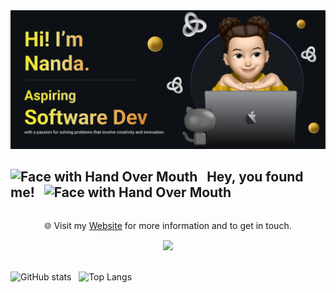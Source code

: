 <img src="https://github.com/NandaMonroe/nandamonroe/blob/main/readme-banner.png" />
<div style="display: flex; flex-direction: column; align-items: center;">
  
## <img src="https://user-images.githubusercontent.com/74038190/216124356-9c152f5b-554d-400c-a2f3-84f0f0b9a627.png" alt="Face with Hand Over Mouth" width="30" /> &nbsp; Hey, you found me! &nbsp; <img src="https://user-images.githubusercontent.com/74038190/216124356-9c152f5b-554d-400c-a2f3-84f0f0b9a627.png" alt="Face with Hand Over Mouth" width="30" />

🌐 Visit my [Website](https://nandamonroe.vercel.app/) for more information and to get in touch.
</div>


<div align="center">

<img src="https://user-images.githubusercontent.com/74038190/212284115-f47cd8ff-2ffb-4b04-b5bf-4d1c14c0247f.gif" width="700">

</div>

<br/>

![GitHub stats](https://github-readme-stats.vercel.app/api?username=nandamonroe&show_icons=true&theme=transparent) &nbsp;
![Top Langs](https://github-readme-stats.vercel.app/api/top-langs/?username=nandamonroe&layout=donut)

<!--
Here are some ideas to get you started:

- 🔭 I’m currently working on ...
- 🌱 I’m currently learning ... 
- 👯 I’m looking to collaborate on ...
- 🤔 I’m looking for help with ...
- 💬 Ask me about ...
- 📫 How to reach me: ...
- 😄 Pronouns: ...
- ⚡ Fun fact: ...
-->
